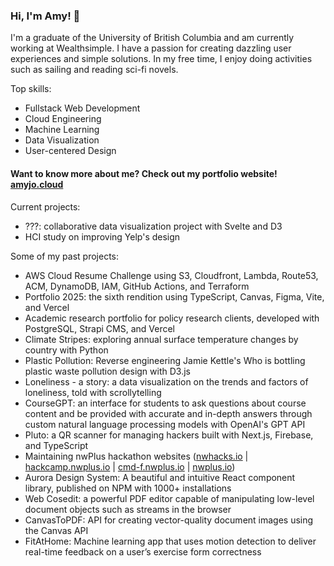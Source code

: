 ### Hi, I'm Amy! 👋


I'm a graduate of the University of British Columbia and am currently working at Wealthsimple. I have a passion for creating dazzling user experiences and simple solutions. In my free time, I enjoy doing activities such as sailing and reading sci-fi novels.

Top skills:
- Fullstack Web Development
- Cloud Engineering
- Machine Learning
- Data Visualization
- User-centered Design

#### Want to know more about me? Check out my portfolio website! [amyjo.cloud](https://amyjo.cloud) 


Current projects:
- ???: collaborative data visualization project with Svelte and D3
- HCI study on improving Yelp's design

Some of my past projects:
- AWS Cloud Resume Challenge using S3, Cloudfront, Lambda, Route53, ACM, DynamoDB, IAM, GitHub Actions, and Terraform
- Portfolio 2025: the sixth rendition using TypeScript, Canvas, Figma, Vite, and Vercel
- Academic research portfolio for policy research clients, developed with PostgreSQL, Strapi CMS, and Vercel
- Climate Stripes: exploring annual surface temperature changes by country with Python
- Plastic Pollution: Reverse engineering Jamie Kettle's Who is bottling plastic waste pollution design with D3.js
- Loneliness - a story: a data visualization on the trends and factors of loneliness, told with scrollytelling
- CourseGPT: an interface for students to ask questions about course content and be provided with accurate and in-depth answers through custom natural language processing models with OpenAI's GPT API
- Pluto: a QR scanner for managing hackers built with Next.js, Firebase, and TypeScript
- Maintaining nwPlus hackathon websites ([nwhacks.io](https://nwhacks.io/) | [hackcamp.nwplus.io](https://hackcamp.nwplus.io/) | [cmd-f.nwplus.io](https://cmd-f.nwplus.io/) | [nwplus.io](https://nwplus.io/))
- Aurora Design System: A beautiful and intuitive React component library, published on NPM with 1000+ installations
- Web Cosedit: a powerful PDF editor capable of manipulating low-level document objects such as streams in the browser 
- CanvasToPDF: API for creating vector-quality document images using the Canvas API
- FitAtHome: Machine learning app that uses motion detection to deliver real-time feedback on a user’s exercise form correctness 



